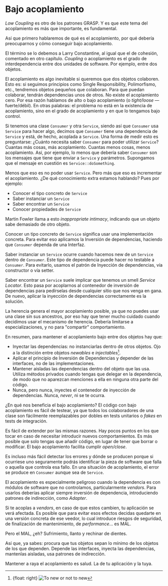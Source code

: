 # Bajo acoplamiento

_Low Coupling_ es otro de los patrones GRASP. Y es que este tema del acoplamiento es más que importante, es fundamental.

Así que primero hablaremos de qué es el acoplamiento, por qué debería preocuparnos y cómo conseguir bajo acoplamiento.

El término se lo debemos a Larry Constantine, al igual que el de cohesión, comentado en otro capítulo. _Coupling_ o acoplamiento es el grado de interdependencia entre dos unidades de software. Por ejemplo, entre dos objetos.

El acoplamiento es algo inevitable si queremos que dos objetos colaboren. Esto es: si seguimos principios como Single Responsibility, Polimorfismo, etc., tendremos objetos pequeños que colaboran. Para que puedan colaborar, tendrán dependencias unos de otros. No existe el acoplamiento cero. Por esa razón hablamos de alto o bajo acoplamiento (o _tight/loose_ — fuerte/débil). En otras palabras: el problema no está en la existencia de acoplamiento, sino en el grado de acoplamiento y en que lo tengamos bajo control.

Si tenemos una clase `Consumer` y otra `Service`, siendo así que `Consumer` usa `Service` para hacer algo, decimos que `Consumer` tiene una dependencia de `Service` y está, de hecho, acoplada a `Service`. Una forma de medir esto es preguntarse: ¿Cuánto necesita saber `Consumer` para poder utilizar `Service`? Cuantas más cosas, más acoplamiento. Cuantas menos cosas, menos acoplamiento. Así, por ejemplo, lo menos que debería saber `Consumer` son los mensajes que tiene que enviar a `Service` y parámetros. Supongamos que el mensaje en cuestión es `Service::doSomething`.

Menos que eso es no poder usar `Service`. Pero más que eso es incrementar el acoplamiento. ¿De qué conocimiento extra estamos hablando? Pues por ejemplo:

* Conocer el tipo concreto de `Service`
* Saber instanciar un `Service`
* Saber encontrar un `Service`
* Conocer propiedades de `Service`

Martin Fowler llama a esto _inappropriate intimacy_, indicando que un objeto sabe demasiado de otro objeto.

Conocer un tipo concreto de `Service` significa usar una implementación concreta. Para evitar eso aplicamos la Inversión de dependencias, haciendo que `Consumer` dependa de una Interfaz.

Saber instanciar un `Service` ocurre cuando hacemos new de un `Service` dentro de `Consumer`. Este tipo de dependencia puede hacer no testable a `Consumer`. Para evitarlo, usamos el patrón de Inyección de dependencias, vía constructor o vía setter.

Saber encontrar un `Service` suele implicar que tenemos un smell _Service Locator_. Esto pasa por acoplarnos al contenedor de inversión de dependencias para pedírselas desde cualquier sitio que nos venga en gana. De nuevo, aplicar la inyección de dependencias correctamente es la solución.

La herencia genera el mayor acoplamiento posible, ya que no puedes usar una clase sin sus ancestros, por eso hay que tener mucho cuidado cuando decidimos usar el mecanismo de herencia. Debería limitarse a especializaciones, y no para "compartir" comportamiento.

En resumen, para mantener el acoplamiento bajo entre dos objetos hay que:

* Inyectar las dependencias: no instanciarlas dentro de otros objetos. Ojo a la distinción entre objetos _newables_ e _injectables_[^newables].
* Aplicar el principio de Inversión de Dependencias y depender de las interfaces, no de las implementaciones.
* Mantener aisladas las dependencias dentro del objeto que las usa. Utiliza métodos privados cuando tengas que delegar en la dependencia, de modo que no aparezcan menciones a ella en ninguna otra parte del código.
* Nunca, pero nunca, inyectes el contenedor de inyección de dependencias. Nunca, _never_, ni se te ocurra.

[^newables]: {float: right}
![To new or not to new](images/to-new-or-not-to-new.png)

¿En qué nos beneficia el bajo acoplamiento? El código con bajo acoplamiento es fácil de testear, ya que todos los colaboradores de una clase son fácilmente reemplazables por dobles en tests unitarios o _fakes_ en tests de integración.

Es fácil de extender por las mismas razones. Hay pocos puntos en los que tocar en caso de necesitar introducir nuevos comportamientos. Es más posible que solo tengas que añadir código, en lugar de tener que borrar o modificar. El bajo acoplamiento facilita cumplir _open/close_.

Es incluso más fácil detectar los errores y dónde se producen porque si ocurriese uno seguramente podrás identificar la pieza de software que falla o aquella que controla esa fallo. En una situación de acoplamiento, el error se produce en `Consumer` aunque sea de `Service`.

El acoplamiento es especialmente peligroso cuando la dependencia es con módulos de software que no controlamos, particularmente _vendors_. Para usarlos deberías aplicar siempre inversión de dependencia, introduciendo patrones de indirección, como _Adapter_.

Si te acoplas a _vendors_, en caso de que estos cambien, tu aplicación se verá afectada. Es posible que para evitar esos efectos decidas quedarte en una versión concreta de ese veedor, lo cual introduce riesgos de seguridad, de finalización de mantenimiento, de _performance_… es MAL.

Pero el MAL, ¿eh? Sufrimiento, llanto y rechinar de dientes.

Así que, ya sabes: procura que tus objetos sepan lo mínimo de los objetos de los que dependen. Depende las interfaces, inyecta las dependencias, mantenlas aisladas, usa patrones de indirección.

Mantener a raya el acoplamiento es salud. La de tu aplicación y la tuya.